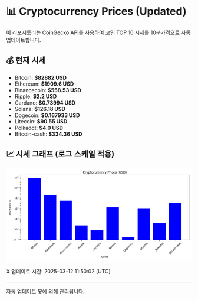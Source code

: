 
# 📊 Cryptocurrency Prices (Updated)

이 리포지토리는 CoinGecko API를 사용하여 코인 TOP 10 시세를 10분가격으로 자동 업데이트합니다.

## 💰 현재 시세
- Bitcoin: **$82882 USD**
- Ethereum: **$1909.6 USD**
- Binancecoin: **$558.53 USD**
- Ripple: **$2.2 USD**
- Cardano: **$0.73994 USD**
- Solana: **$126.18 USD**
- Dogecoin: **$0.167933 USD**
- Litecoin: **$90.55 USD**
- Polkadot: **$4.0 USD**
- Bitcoin-cash: **$334.36 USD**

## 📈 시세 그래프 (로그 스케일 적용)
![Crypto Prices](crypto_prices.png)

⏳ 업데이트 시간: 2025-03-12 11:50:02 (UTC)

---
자동 업데이트 봇에 의해 관리됩니다.
